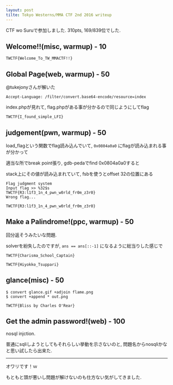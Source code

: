 ```yaml
---
layout: post
tilte: Tokyo Westerns/MMA CTF 2nd 2016 writeup
---
```


CTF wo Suruで参加しました. 310pts, 169/839位でした.

## Welcome!!(misc, warmup) - 10

`TWCTF{Welcome_To_TW_MMACTF!!}`

## Global Page(web, warmup) - 50

@tukejonyさんが解いた

```
Accept-Language: /filter/convert.base64-encode/resource=index
```

index.phpが見れて, flag.phpがある事が分かるので同じようにしてflag

`TWCTF{I_found_simple_LFI}`


## judgement(pwn, warmup) - 50

load_flagという関数でflag読み込んでいて, `0x0804a0a0` にflagが読み込まれる事が分かって

適当な所でbreak point張り, gdb-pedaでfind 0x0804a0a0すると

stack上にその値が読み込まれていて, fsbを使うとoffset 32の位置にある

```
Flag judgment system
Input flag >> %32$s
TWCTF{R3:l1f3_1n_4_pwn_w0rld_fr0m_z3r0}
Wrong flag...
```

`TWCTF{R3:l1f3_1n_4_pwn_w0rld_fr0m_z3r0}`


## Make a Palindrome!(ppc, warmup) - 50

回分返そうみたいな問題.

solverを紛失したのですが, `ans == ans[::-1]` になるように総当りした感じで

`TWCTF{Charisma_School_Captain}`

`TWCTF{Hiyokko_Tsuppari}`


## glance(misc) - 50

```
$ convert glance.gif +adjoin flame.png
$ convert +append * out.png
```

`TWCTF{Bliss by Charles O'Rear}`


## Get the admin password!(web) - 100

nosql injction.

普通にsqliしようとしてもそれらしい挙動を示さないのと, 問題名からnosqliかなと思い試したら出来た.

<script src="https://gist.github.com/tsunpoko/ac59894679ce715994b6c28a96fa455f.js"></script>


* * * 

オワリです！ｗ

もともと頭が悪いし問題が解けないのも仕方ない気がしてきました.


